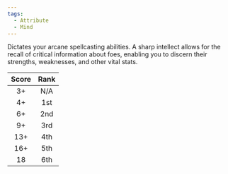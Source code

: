 ```yaml
---  
tags:  
  - Attribute  
  - Mind  
---  
```

Dictates your arcane spellcasting abilities. A sharp intellect allows for the recall of critical information about foes, enabling you to discern their strengths, weaknesses, and other vital stats.  
  
|Score|Rank|  
|:-:|:-:|  
|3+|N/A|  
|4+|1st|  
|6+|2nd|  
|9+|3rd|  
|13+|4th|  
|16+|5th|  
|18|6th|  
  
